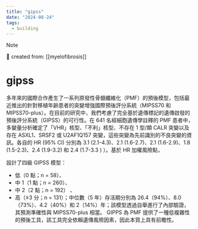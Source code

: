 ```yaml
---
title: "gipss"
date: "2024-08-24"
tags:
  - building
---
```


> [!NOTE]
> 🌱 created from: [[myelofibrosis]]

# gipss

多年來的國際合作產生了一系列原發性骨髓纖維化（PMF）的預後模型，包括最近推出的針對移植年齡患者的突變增強國際預後評分系統（MIPSS70 和 MIPSS70-plus）。在目前的研究中，我們考慮了完全基於遺傳標記的遺傳啟發的預後評分系統（GIPSS）的可行性。在 641 名經細胞遺傳學註釋的 PMF 患者中，多變量分析確定了「VHR」核型、「不利」核型、不存在 1 型/類 CALR 突變以及存在 ASXL1、SRSF2 或 U2AF1Q157 突變，這些突變為先前識別的不良突變的資訊。各自的 HR (95% CI) 分別為 3.1 (2.1-4.3)、2.1 (1.6-2.7)、2.1 (1.6-2.9)、1.8 (1.5-2.3)、2.4 (1.9-3.2) 和 2.4 (1.7-3.3 ) ）。基於 HR 加權風險點，

設計了四級 GIPSS 模型：

- 低（0 點；n = 58）、
- 中 1（1 點；n = 260）、
- 中 2（2 點；n = 192） 、
- 高（≥3 分；n = 131）；中位數（5 年）存活期分別為 26.4（94%）、8.0（73%）、4.2（40%）和 2（14%）年；該模型透過自舉進行了內部驗證，其預測準確性與 MIPSS70-plus 相當。 GIPPS 為 PMF 提供了一種低複雜性的預後工具，該工具完全依賴遺傳風險因素，因此本質上具有前瞻性。
